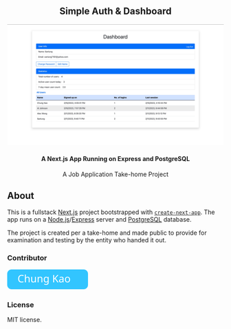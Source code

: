 <h2 align="center">Simple Auth & Dashboard</h2>
<p align="center"><img src="./assets/site-screenshot.jpeg" alt="Simple Auth & Dashboard landing page" /></p>
<h4 align="center">A Next.js App Running on Express and PostgreSQL</h4>
<p align="center">A Job Application Take-home Project</p>

## About

This is a fullstack [Next.js](https://nextjs.org/) project bootstrapped with [`create-next-app`](https://github.com/vercel/next.js/tree/canary/packages/create-next-app). The app runs on a [Node.js](https://nodejs.org/en/)/[Express](https://expressjs.com/) server and [PostgreSQL](https://www.postgresql.org/) database.

The project is created per a take-home and made public to provide for examination and testing by the entity who handed it out.

### Contributor

[![Chung Kao](./assets/chung-button.svg)](https://github.com/Sanlung)

### License

MIT license.
